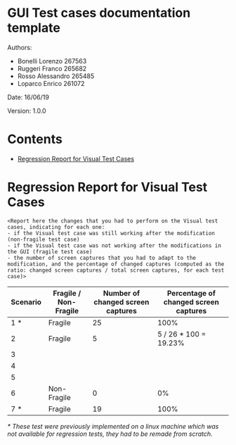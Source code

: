 # GUI Test cases documentation template

Authors:
* Bonelli Lorenzo 267563  
* Ruggeri Franco 265682  
* Rosso Alessandro 265485  
* Loparco Enrico 261072  

Date: 16/06/19

Version: 1.0.0

# Contents

- [Regression Report for Visual Test Cases](#fragility)



# Regression Report for Visual Test Cases

```
<Report here the changes that you had to perform on the Visual test cases, indicating for each one:
- if the Visual test case was still working after the modification (non-fragile test case)
- if the Visual test case was not working after the modifications in the GUI (fragile test case)
- the number of screen captures that you had to adapt to the modification, and the percentage of changed captures (computed as the ratio: changed screen captures / total screen captures, for each test case)>
```

| Scenario | Fragile / Non-Fragile | Number of changed screen captures | Percentage of changed screen captures |
| -------- | --------------------- | --------------------------------- | ------------------------------------- |
|     1  \*   |            Fragile           |               25                    |           100%                            |
|     2     |            Fragile           |                5                   |      5 / 26 * 100 = 19.23%                                 |
|     3    |                       |                                   |                                       |
|     4     |                       |                                   |                                       |
|     5     |                       |                                   |                                       |
|     6     |           Non-Fragile            |                 0                  |                      0%                 |
|     7  \*     |          Fragile             |                  19                 |                 100%                      |

*\* These test were previously implemented on a linux machine which was not available for regression tests, they had to be remade from scratch.*
